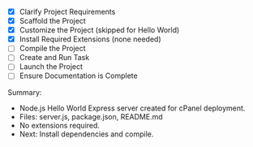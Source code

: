 - [x] Clarify Project Requirements
- [x] Scaffold the Project
- [x] Customize the Project (skipped for Hello World)
- [x] Install Required Extensions (none needed)
- [ ] Compile the Project
- [ ] Create and Run Task
- [ ] Launch the Project
- [ ] Ensure Documentation is Complete

Summary:
- Node.js Hello World Express server created for cPanel deployment.
- Files: server.js, package.json, README.md
- No extensions required.
- Next: Install dependencies and compile.
